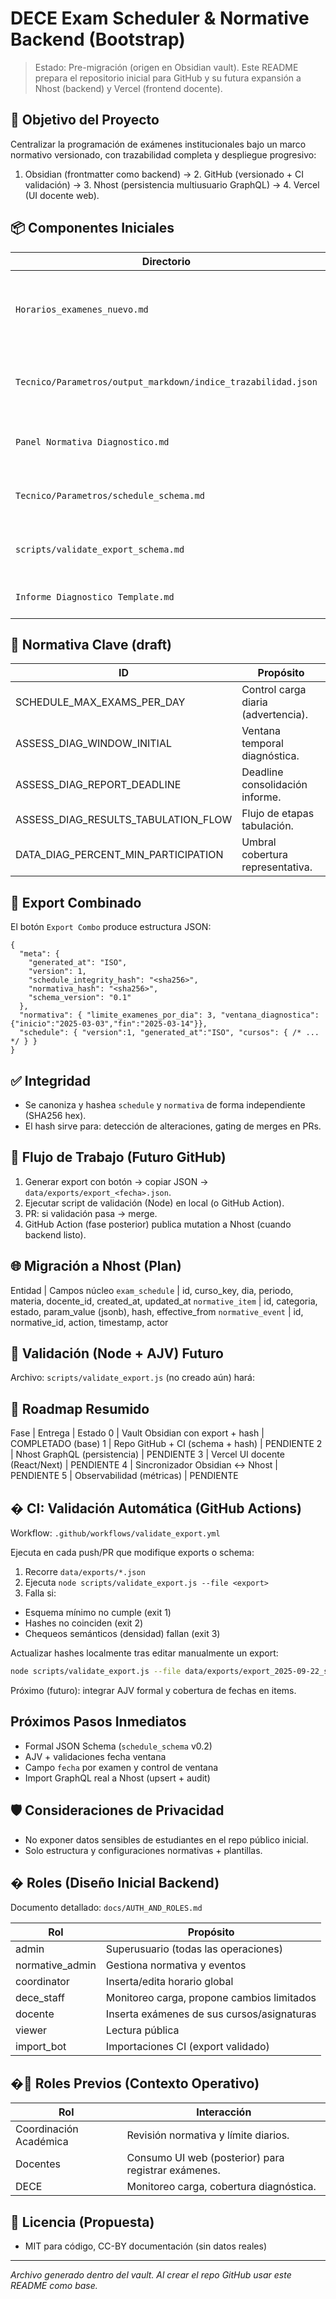 # DECE Exam Scheduler & Normative Backend (Bootstrap)

> Estado: Pre-migración (origen en Obsidian vault). Este README prepara el repositorio inicial para GitHub y su futura expansión a Nhost (backend) y Vercel (frontend docente).

## 🎯 Objetivo del Proyecto
Centralizar la programación de exámenes institucionales bajo un marco normativo versionado, con trazabilidad completa y despliegue progresivo:
1. Obsidian (frontmatter como backend) → 2. GitHub (versionado + CI validación) → 3. Nhost (persistencia multiusuario GraphQL) → 4. Vercel (UI docente web).

## 📦 Componentes Iniciales
Directorio | Función
-----------|---------
`Horarios_examenes_nuevo.md` | Editor interactivo (DataviewJS) con normativa y advertencias.
`Tecnico/Parametros/output_markdown/indice_trazabilidad.json` | Índice normativo (lineamientos diagnósticos draft).
`Panel Normativa Diagnostico.md` | Vista de inspección y filtros de lineamientos.
`Tecnico/Parametros/schedule_schema.md` | Schema conceptual export combinado.
`scripts/validate_export_schema.md` | Especificación validador (Node + AJV futuro).
`Informe Diagnostico Template.md` | Plantilla informe institucional.

## 🔐 Normativa Clave (draft)
ID | Propósito
---|----------
SCHEDULE_MAX_EXAMS_PER_DAY | Control carga diaria (advertencia).
ASSESS_DIAG_WINDOW_INITIAL | Ventana temporal diagnóstica.
ASSESS_DIAG_REPORT_DEADLINE | Deadline consolidación informe.
ASSESS_DIAG_RESULTS_TABULATION_FLOW | Flujo de etapas tabulación.
DATA_DIAG_PERCENT_MIN_PARTICIPATION | Umbral cobertura representativa.

## 🧱 Export Combinado
El botón `Export Combo` produce estructura JSON:
```jsonc
{
  "meta": {
    "generated_at": "ISO",
    "version": 1,
    "schedule_integrity_hash": "<sha256>",
    "normativa_hash": "<sha256>",
    "schema_version": "0.1"
  },
  "normativa": { "limite_examenes_por_dia": 3, "ventana_diagnostica": {"inicio":"2025-03-03","fin":"2025-03-14"}},
  "schedule": { "version":1, "generated_at":"ISO", "cursos": { /* ... */ } }
}
```

## ✅ Integridad
- Se canoniza y hashea `schedule` y `normativa` de forma independiente (SHA256 hex).
- El hash sirve para: detección de alteraciones, gating de merges en PRs.

## 🔄 Flujo de Trabajo (Futuro GitHub)
1. Generar export con botón → copiar JSON → `data/exports/export_<fecha>.json`.
2. Ejecutar script de validación (Node) en local (o GitHub Action).
3. PR: si validación pasa → merge.
4. GitHub Action (fase posterior) publica mutation a Nhost (cuando backend listo).

## 🌐 Migración a Nhost (Plan)
Entidad | Campos núcleo
`exam_schedule` | id, curso_key, dia, periodo, materia, docente_id, created_at, updated_at
`normative_item` | id, categoria, estado, param_value (jsonb), hash, effective_from
`normative_event` | id, normative_id, action, timestamp, actor

## 🧪 Validación (Node + AJV) Futuro
Archivo: `scripts/validate_export.js` (no creado aún) hará:

## 🚀 Roadmap Resumido
Fase | Entrega | Estado
0 | Vault Obsidian con export + hash | COMPLETADO (base)
1 | Repo GitHub + CI (schema + hash) | PENDIENTE
2 | Nhost GraphQL (persistencia) | PENDIENTE
3 | Vercel UI docente (React/Next) | PENDIENTE
4 | Sincronizador Obsidian ↔ Nhost | PENDIENTE
5 | Observabilidad (métricas) | PENDIENTE

## � CI: Validación Automática (GitHub Actions)
Workflow: `.github/workflows/validate_export.yml`

Ejecuta en cada push/PR que modifique exports o schema:
1. Recorre `data/exports/*.json`
2. Ejecuta `node scripts/validate_export.js --file <export>`
3. Falla si:
  - Esquema mínimo no cumple (exit 1)
  - Hashes no coinciden (exit 2)
  - Chequeos semánticos (densidad) fallan (exit 3)

Actualizar hashes localmente tras editar manualmente un export:
```bash
node scripts/validate_export.js --file data/exports/export_2025-09-22_sample.json --fix
```

Próximo (futuro): integrar AJV formal y cobertura de fechas en items.

##  Próximos Pasos Inmediatos
- Formal JSON Schema (`schedule_schema` v0.2)
- AJV + validaciones fecha ventana
- Campo `fecha` por examen y control de ventana
- Import GraphQL real a Nhost (upsert + audit)

## 🛡 Consideraciones de Privacidad
- No exponer datos sensibles de estudiantes en el repo público inicial.
- Solo estructura y configuraciones normativas + plantillas.

## � Roles (Diseño Inicial Backend)
Documento detallado: `docs/AUTH_AND_ROLES.md`

Rol | Propósito
----|----------
admin | Superusuario (todas las operaciones)
normative_admin | Gestiona normativa y eventos
coordinator | Inserta/edita horario global
dece_staff | Monitoreo carga, propone cambios limitados
docente | Inserta exámenes de sus cursos/asignaturas
viewer | Lectura pública
import_bot | Importaciones CI (export validado)

## �👥 Roles Previos (Contexto Operativo)
Rol | Interacción
----|------------
Coordinación Académica | Revisión normativa y límite diarios.
Docentes | Consumo UI web (posterior) para registrar exámenes.
DECE | Monitoreo carga, cobertura diagnóstica.

## 📄 Licencia (Propuesta)
- MIT para código, CC-BY documentación (sin datos reales)

---
_Archivo generado dentro del vault. Al crear el repo GitHub usar este README como base._
